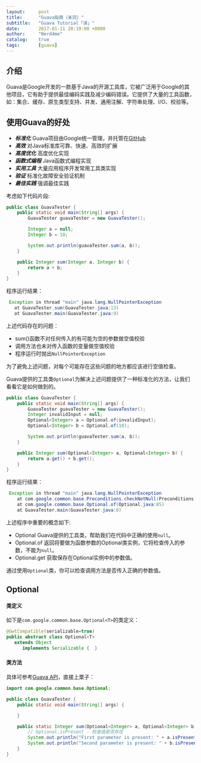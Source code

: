 ```yaml
---
layout:     post
title:      "Guava指南（未完）"
subtitle:   "Guava Tutorial「译」"
date:       2017-01-11 20:19:00 +0800
author:     "Nerd4me"
catalog:    true
tags:       [guava]
---
```


## 介绍

Guava是Google开发的一款基于Java的开源工具库，它被广泛用于Google的其他项目，它有助于提供最佳编码实践及减少编码错误。它提供了大量的工具函数，如：集合、缓存、原生类型支持、并发、通用注解、字符串处理、I/O、校验等。

## 使用Guava的好处

- ***标准化*** Guava项目由Google统一管理，并托管在[GitHub](https://github.com/google/guava)
- ***高效*** 对Java标准库可靠、快速、高效的扩展
- ***高度优化*** 高度优化实现
- ***函数式编程*** Java函数式编程实现
- ***实用工具*** 大量应用程序开发常用工具类实现
- ***验证*** 标准化故障安全验证机制
- ***最佳实践*** 强调最佳实践

考虑如下代码片段:

```java
public class GuavaTester {
    public static void main(String[] args) {
        GuavaTester guavaTester = new GuavaTester();

        Integer a = null;
        Integer b = 10;

        System.out.println(guavaTester.sum(a, b));
    }

    public Integer sum(Integer a, Integer b) {
        return a + b;
    }
}
```

程序运行结果：

```java
 Exception in thread "main" java.lang.NullPointerException
   at GuavaTester.sum(GuavaTester.java:13)
   at GuavaTester.main(GuavaTester.java:9)
```

上述代码存在的问题：

- sum()函数不对任何传入的有可能为空的参数做空值校验
- 调用方法也未对传入函数的变量做空值校验
- 程序运行时抛出`NullPointerException`

为了避免上述问题，对每个可能存在这些问题的地方都应该进行空值检查。

Guava提供的工具类`Optional`为解决上述问题提供了一种标准化的方法，让我们看看它是如何做到的。

```java
public class GuavaTester {
    public static void main(String[] args) {
        GuavaTester guavaTester = new GuavaTester();
        Integer invalidInput = null;
        Optional<Integer> a = Optional.of(invalidInput);
        Optional<Integer> b = Optional.of(10);

        System.out.println(guavaTester.sum(a, b));
    }

    public Integer sum(Optional<Integer> a, Optional<Integer> b) {
        return a.get() + b.get();
    }
}
```

程序运行结果：

```java
 Exception in thread "main" java.lang.NullPointerException
    at com.google.common.base.Preconditions.checkNotNull(Preconditions.java:210)
    at com.google.common.base.Optional.of(Optional.java:85)
    at GuavaTester.main(GuavaTester.java:8)
```

上述程序中重要的概念如下:

- Optional Guava提供的工具类，帮助我们在代码中正确的使用`null`。
- Optional.of 返回将要做为函数参数的Optional类实例，它将检查传入的参数，不能为`null`。
- Optional.get 获取保存在Optional实例中的参数值。

通过使用`Optional`类，你可以检查调用方法是否传入正确的参数值。

## Optional

#### 类定义

如下是`com.google.common.base.Optional<T>`的类定义：

```java
@GwtCompatible(serializable=true)
public abstract class Optional<T>
   extends Object
      implements Serializable {  }
```

#### 类方法

具体可参考[Guava API](http://google.github.io/guava/releases/snapshot/api/docs/)，直接上栗子：

```java
import com.google.common.base.Optional;

public class GuavaTester {
    public static void main(String[] args) {

    }

    public static Integer sum(Optional<Integer> a, Optional<Integer> b) {
        // Optional.isPresent - 检查值是否存在
        System.out.println("First parameter is present: " + a.isPresent());
        System.out.println("Second parameter is present: " + b.isPresent());
    }
}
```